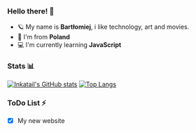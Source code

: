 ### Hello there! 👋
- 🪐 My name is **Bartłomiej**, i like technology, art and movies.
- 🌈 I'm from **Poland**
- 💻 I'm currently learning **JavaScript**

### Stats 📊
[![Inkatail's GitHub stats](https://github-readme-stats.vercel.app/api?username=Inkatail)](https://github.com/anuraghazra/github-readme-stats)
[![Top Langs](https://github-readme-stats.vercel.app/api/top-langs/?username=Inkatail)](https://github.com/anuraghazra/github-readme-stats)


### ToDo List ⚡
- [x] My new website

